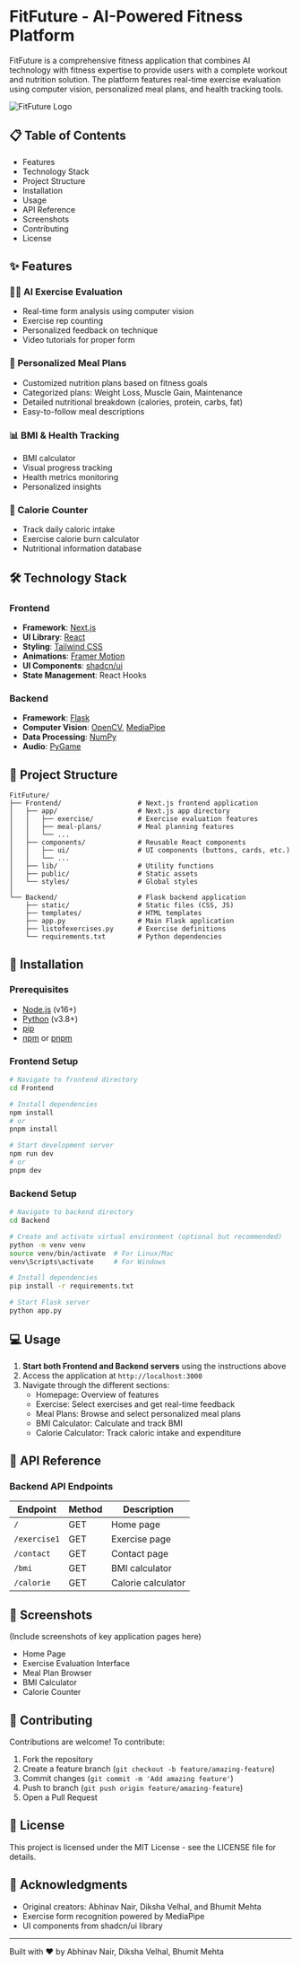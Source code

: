 # FitFuture - AI-Powered Fitness Platform

FitFuture is a comprehensive fitness application that combines AI technology with fitness expertise to provide users with a complete workout and nutrition solution. The platform features real-time exercise evaluation using computer vision, personalized meal plans, and health tracking tools.

![FitFuture Logo](https://via.placeholder.com/800x200?text=FitFuture+Logo)

## 📋 Table of Contents

- Features
- Technology Stack
- Project Structure
- Installation
- Usage
- API Reference
- Screenshots
- Contributing
- License

## ✨ Features

### 🏋️‍♂️ AI Exercise Evaluation
- Real-time form analysis using computer vision
- Exercise rep counting
- Personalized feedback on technique
- Video tutorials for proper form

### 🥗 Personalized Meal Plans
- Customized nutrition plans based on fitness goals
- Categorized plans: Weight Loss, Muscle Gain, Maintenance
- Detailed nutritional breakdown (calories, protein, carbs, fat)
- Easy-to-follow meal descriptions

### 📊 BMI & Health Tracking
- BMI calculator
- Visual progress tracking
- Health metrics monitoring
- Personalized insights

### 🍎 Calorie Counter
- Track daily caloric intake
- Exercise calorie burn calculator
- Nutritional information database

## 🛠️ Technology Stack

### Frontend
- **Framework**: [Next.js](https://nextjs.org/)
- **UI Library**: [React](https://reactjs.org/)
- **Styling**: [Tailwind CSS](https://tailwindcss.com/)
- **Animations**: [Framer Motion](https://www.framer.com/motion/)
- **UI Components**: [shadcn/ui](https://ui.shadcn.com/)
- **State Management**: React Hooks

### Backend
- **Framework**: [Flask](https://flask.palletsprojects.com/)
- **Computer Vision**: [OpenCV](https://opencv.org/), [MediaPipe](https://mediapipe.dev/)
- **Data Processing**: [NumPy](https://numpy.org/)
- **Audio**: [PyGame](https://www.pygame.org/)

## 📂 Project Structure

```
FitFuture/
├── Frontend/                   # Next.js frontend application
│   ├── app/                    # Next.js app directory
│   │   ├── exercise/           # Exercise evaluation features
│   │   ├── meal-plans/         # Meal planning features
│   │   └── ...
│   ├── components/             # Reusable React components
│   │   ├── ui/                 # UI components (buttons, cards, etc.)
│   │   └── ...
│   ├── lib/                    # Utility functions
│   ├── public/                 # Static assets
│   └── styles/                 # Global styles
│
└── Backend/                    # Flask backend application
    ├── static/                 # Static files (CSS, JS)
    ├── templates/              # HTML templates
    ├── app.py                  # Main Flask application
    ├── listofexercises.py      # Exercise definitions
    └── requirements.txt        # Python dependencies
```

## 🚀 Installation

### Prerequisites
- [Node.js](https://nodejs.org/) (v16+)
- [Python](https://www.python.org/) (v3.8+)
- [pip](https://pip.pypa.io/en/stable/installation/)
- [npm](https://www.npmjs.com/) or [pnpm](https://pnpm.io/)

### Frontend Setup

```bash
# Navigate to frontend directory
cd Frontend

# Install dependencies
npm install
# or
pnpm install

# Start development server
npm run dev
# or
pnpm dev
```

### Backend Setup

```bash
# Navigate to backend directory
cd Backend

# Create and activate virtual environment (optional but recommended)
python -m venv venv
source venv/bin/activate  # For Linux/Mac
venv\Scripts\activate     # For Windows

# Install dependencies
pip install -r requirements.txt

# Start Flask server
python app.py
```

## 💻 Usage

1. **Start both Frontend and Backend servers** using the instructions above
2. Access the application at `http://localhost:3000`
3. Navigate through the different sections:
   - Homepage: Overview of features
   - Exercise: Select exercises and get real-time feedback
   - Meal Plans: Browse and select personalized meal plans
   - BMI Calculator: Calculate and track BMI
   - Calorie Calculator: Track caloric intake and expenditure

## 📡 API Reference

### Backend API Endpoints

| Endpoint | Method | Description |
|----------|--------|-------------|
| `/` | GET | Home page |
| `/exercise1` | GET | Exercise page |
| `/contact` | GET | Contact page |
| `/bmi` | GET | BMI calculator |
| `/calorie` | GET | Calorie calculator |

## 📸 Screenshots

(Include screenshots of key application pages here)

- Home Page
- Exercise Evaluation Interface
- Meal Plan Browser
- BMI Calculator
- Calorie Counter

## 👥 Contributing

Contributions are welcome! To contribute:

1. Fork the repository
2. Create a feature branch (`git checkout -b feature/amazing-feature`)
3. Commit changes (`git commit -m 'Add amazing feature'`)
4. Push to branch (`git push origin feature/amazing-feature`)
5. Open a Pull Request

## 📄 License

This project is licensed under the MIT License - see the LICENSE file for details.

## 🙏 Acknowledgments

- Original creators: Abhinav Nair, Diksha Velhal, and Bhumit Mehta
- Exercise form recognition powered by MediaPipe
- UI components from shadcn/ui library

---

Built with ❤️ by Abhinav Nair, Diksha Velhal, Bhumit Mehta